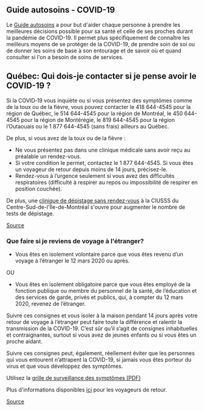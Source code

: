 ## Guide autosoins - COVID-19

Le [Guide autosoins](https://publications.msss.gouv.qc.ca/msss/document-002491/) a pour but d'aider chaque personne à prendre les meilleures décisions possible pour sa santé et celle de ses proches durant la pandémie de COVID-19. Il permet plus spécifiquement de connaître les meilleurs moyens de se protéger de la COVID-19, de prendre soin de soi ou de donner les soins de base à son entourage et de savoir où et quand consulter si l'on a besoin de soins de services.

## Québec: Qui dois-je contacter si je pense avoir le COVID-19 ?

Si la COVID‑19 vous inquiète ou si vous présentez des symptômes comme de la toux ou de la fièvre, vous pouvez contacter le 418 644-4545 pour la région de Québec, le 514 644-4545 pour la région de Montréal, le 450 644-4545 pour la région de Montérégie, le 819 644-4545 pour la région l’Outaouais ou le 1 877 644-4545 (sans frais) ailleurs au Québec.

De plus, si vous avez de la toux ou de la fièvre :

- Ne vous présentez pas dans une clinique médicale sans avoir reçu au préalable un rendez-vous.
- Si votre condition le permet, contactez le 1 877 644-4545. Si vous êtes un voyageur de retour depuis moins de 14 jours, précisez-le.
- Rendez-vous à l’urgence seulement si vous avez des difficultés respiratoires (difficulté à respirer au repos ou impossibilité de respirer en position couchée).

De plus, une [clinique de dépistage sans rendez-vous](https://ciusss-centresudmtl.gouv.qc.ca/actualite/covid-19-ouverture-dune-clinique-de-depistage-sans-rendez-vous-pour-augmenter-le-nombre-de-depistages) à la CIUSSS du Centre-Sud-de-l'Île-de-Montréal s'ouvre pour augmenter le nombre de tests de dépistage.

[Source](https://santemontreal.qc.ca/en/public/coronavirus-covid-19/)

### Que faire si je reviens de voyage à l'étranger?

- Vous êtes en isolement volontaire parce que vous êtes revenu d’un voyage à l’étranger le 12 mars 2020 ou après.

OU

- Vous êtes en isolement obligatoire parce que vous êtes employé de la fonction publique ou membre du personnel de la santé, de l’éducation et des services de garde, privés et publics, qui, à compter du 12 mars 2020, revenez de l’étranger.

Suivre ces consignes et vous isoler à la maison pendant 14 jours après votre retour de voyage à l’étranger peut faire toute la différence et ralentir la transmission de la COVID-19. C’est sûr qu’il s’agit de consignes inhabituelles et contraignantes, surtout si vous avez de jeunes enfants ou si vous êtes un  proche aidant.

Suivre ces consignes peut, également, réellement éviter que les personnes qui vous entourent n’attrapent la COVID-19, si jamais vous êtes porteur du virus et que vous développez des symptômes. 

Utilisez la [grille de surveillance des symptômes (PDF)](https://santemontreal.qc.ca/fileadmin/fichiers/Campagnes/coronavirus/COVID-19_Fiches-Voyageurs.pdf) 

Plus d'informations disponibles [ici](https://www.quebec.ca/sante/problemes-de-sante/a-z/coronavirus-2019/consignes-directives-contexte-covid-19/#c47680) pour les voyageurs de retour.

[Source](https://santemontreal.qc.ca/population/coronavirus-covid-19/)
